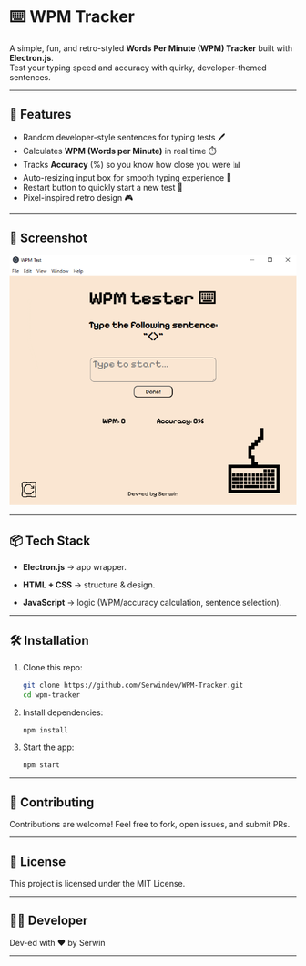 # ⌨️ WPM Tracker

A simple, fun, and retro-styled **Words Per Minute (WPM) Tracker** built with **Electron.js**.  
Test your typing speed and accuracy with quirky, developer-themed sentences.  

---

## 🚀 Features
- Random developer-style sentences for typing tests 🖊️  
- Calculates **WPM (Words per Minute)** in real time ⏱️  
- Tracks **Accuracy** (%) so you know how close you were 📊  
- Auto-resizing input box for smooth typing experience 📜  
- Restart button to quickly start a new test 🔄  
- Pixel-inspired retro design 🎮  

---

## 📸 Screenshot

![Demo Screenshot](./resource/demo.png)

---

## 📦 Tech Stack
- **Electron.js** → app wrapper.

- **HTML + CSS** → structure & design.

- **JavaScript** → logic (WPM/accuracy calculation, sentence selection).

--- 

## 🛠️ Installation

1. Clone this repo:
   ```bash
   git clone https://github.com/Serwindev/WPM-Tracker.git
   cd wpm-tracker

2. Install dependencies:
    ```bash
    npm install

3. Start the app:
    ```bash
    npm start

---

## 🤝 Contributing

Contributions are welcome! Feel free to fork, open issues, and submit PRs.

---

## 📜 License

This project is licensed under the MIT License.

---

## 👨‍💻 Developer

Dev-ed with ❤️ by Serwin

---

